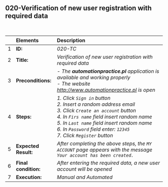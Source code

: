 ##  020-Verification of new user registration with required data

<br>

|     | Elements             | Description                                                                               |
| :-- | :------------------- | :---------------------------------------------------------------------------------------- |
| 1   | **ID:**              | _020-TC_                                                                                  |
| 2   | **Title:**           | _Verification of new user registration with required data_                                |
| 3   | **Preconditions:**   | _- The **automationpractice.pl** application is available and working properly <br> - The website http://www.automationpractice.pl is open_ |
| 4   | **Steps:**           | _1. Click `Sign in` button <br> 2. Insert a random address email <br> 3. Click `Create an account` button <br> 4. In `Firs name` field insert random name <br> 5. In `Last name` field insert random name <br> 6. In `Password` field enter: `12345` <br> 7. Click `Register` button_ |
| 5   | **Expected Result:** | _After completing the above steps, the `MY ACCOUNT` page appears with the message `Your account has been created.`_ |
| 6   | **Final condition:** | _After entering the required data, a new user account will be opened_                     |
| 7   | **Execution:**       | _Manual and Automated_                                                                    |
